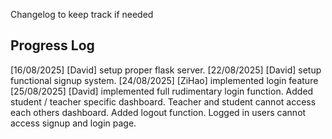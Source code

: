 Changelog to keep track if needed

## Progress Log 
[16/08/2025] [David] setup proper flask server. 
[22/08/2025] [David] setup functional signup system. 
[24/08/2025] [ZiHao] implemented login feature
[25/08/2025] [David] implemented full rudimentary login function. Added student / teacher specific dashboard. Teacher and student cannot access each others dashboard. Added logout function. Logged in users cannot access signup and login page. 
